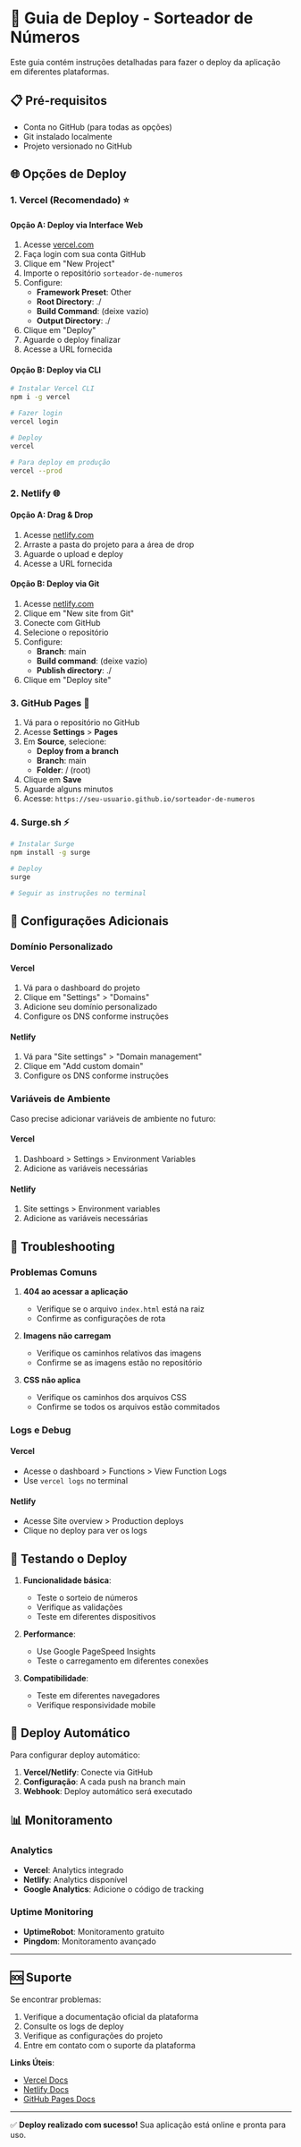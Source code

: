 # 🚀 Guia de Deploy - Sorteador de Números

Este guia contém instruções detalhadas para fazer o deploy da aplicação em diferentes plataformas.

## 📋 Pré-requisitos

- Conta no GitHub (para todas as opções)
- Git instalado localmente
- Projeto versionado no GitHub

## 🌐 Opções de Deploy

### 1. Vercel (Recomendado) ⭐

#### Opção A: Deploy via Interface Web
1. Acesse [vercel.com](https://vercel.com)
2. Faça login com sua conta GitHub
3. Clique em "New Project"
4. Importe o repositório `sorteador-de-numeros`
5. Configure:
   - **Framework Preset**: Other
   - **Root Directory**: ./
   - **Build Command**: (deixe vazio)
   - **Output Directory**: ./
6. Clique em "Deploy"
7. Aguarde o deploy finalizar
8. Acesse a URL fornecida

#### Opção B: Deploy via CLI
```bash
# Instalar Vercel CLI
npm i -g vercel

# Fazer login
vercel login

# Deploy
vercel

# Para deploy em produção
vercel --prod
```

### 2. Netlify 🌐

#### Opção A: Drag & Drop
1. Acesse [netlify.com](https://netlify.com)
2. Arraste a pasta do projeto para a área de drop
3. Aguarde o upload e deploy
4. Acesse a URL fornecida

#### Opção B: Deploy via Git
1. Acesse [netlify.com](https://netlify.com)
2. Clique em "New site from Git"
3. Conecte com GitHub
4. Selecione o repositório
5. Configure:
   - **Branch**: main
   - **Build command**: (deixe vazio)
   - **Publish directory**: ./
6. Clique em "Deploy site"

### 3. GitHub Pages 📄

1. Vá para o repositório no GitHub
2. Acesse **Settings** > **Pages**
3. Em **Source**, selecione:
   - **Deploy from a branch**
   - **Branch**: main
   - **Folder**: / (root)
4. Clique em **Save**
5. Aguarde alguns minutos
6. Acesse: `https://seu-usuario.github.io/sorteador-de-numeros`

### 4. Surge.sh ⚡

```bash
# Instalar Surge
npm install -g surge

# Deploy
surge

# Seguir as instruções no terminal
```

## 🔧 Configurações Adicionais

### Domínio Personalizado

#### Vercel
1. Vá para o dashboard do projeto
2. Clique em "Settings" > "Domains"
3. Adicione seu domínio personalizado
4. Configure os DNS conforme instruções

#### Netlify
1. Vá para "Site settings" > "Domain management"
2. Clique em "Add custom domain"
3. Configure os DNS conforme instruções

### Variáveis de Ambiente

Caso precise adicionar variáveis de ambiente no futuro:

#### Vercel
1. Dashboard > Settings > Environment Variables
2. Adicione as variáveis necessárias

#### Netlify
1. Site settings > Environment variables
2. Adicione as variáveis necessárias

## 🚨 Troubleshooting

### Problemas Comuns

1. **404 ao acessar a aplicação**
   - Verifique se o arquivo `index.html` está na raiz
   - Confirme as configurações de rota

2. **Imagens não carregam**
   - Verifique os caminhos relativos das imagens
   - Confirme se as imagens estão no repositório

3. **CSS não aplica**
   - Verifique os caminhos dos arquivos CSS
   - Confirme se todos os arquivos estão commitados

### Logs e Debug

#### Vercel
- Acesse o dashboard > Functions > View Function Logs
- Use `vercel logs` no terminal

#### Netlify
- Acesse Site overview > Production deploys
- Clique no deploy para ver os logs

## 📱 Testando o Deploy

1. **Funcionalidade básica**:
   - Teste o sorteio de números
   - Verifique as validações
   - Teste em diferentes dispositivos

2. **Performance**:
   - Use Google PageSpeed Insights
   - Teste o carregamento em diferentes conexões

3. **Compatibilidade**:
   - Teste em diferentes navegadores
   - Verifique responsividade mobile

## 🔄 Deploy Automático

Para configurar deploy automático:

1. **Vercel/Netlify**: Conecte via GitHub
2. **Configuração**: A cada push na branch main
3. **Webhook**: Deploy automático será executado

## 📊 Monitoramento

### Analytics
- **Vercel**: Analytics integrado
- **Netlify**: Analytics disponível
- **Google Analytics**: Adicione o código de tracking

### Uptime Monitoring
- **UptimeRobot**: Monitoramento gratuito
- **Pingdom**: Monitoramento avançado

---

## 🆘 Suporte

Se encontrar problemas:
1. Verifique a documentação oficial da plataforma
2. Consulte os logs de deploy
3. Verifique as configurações do projeto
4. Entre em contato com o suporte da plataforma

**Links Úteis**:
- [Vercel Docs](https://vercel.com/docs)
- [Netlify Docs](https://docs.netlify.com)
- [GitHub Pages Docs](https://docs.github.com/en/pages)

---

✅ **Deploy realizado com sucesso!** Sua aplicação está online e pronta para uso.